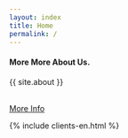 ```yaml
---
layout: index
title: Home
permalink: /
---
```


<div class="container mtb">
    <div class="row centered">
        <div class="col-lg-4 col-lg-offset-4">
            <h4>More More About Us.</h4>
            <p align="justify">{{ site.about }}</p>
            <p><br/><a href="{{ "/about/" | prepend: site.baseurl }}" class="btn btn-theme">More Info</a></p>
        </div>
    </div>
</div>

{% include clients-en.html %}